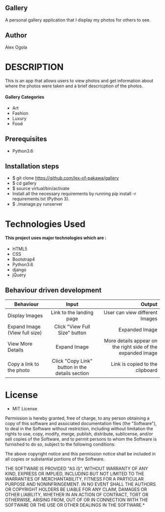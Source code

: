 ## Gallery

A personal gallery application that I display my photos for others to see.

## Author

Alex Ogola

# DESCRIPTION

This is an app that allows users to view photos and get information about where the photos were taken and a brief descricption of the photos.

#### Gallery Categories
* Art
* Fashion
* Luxury
* Food


## Prerequisites
* Python3.6

## Installation steps
* $ git clone https://github.com/lex-of-pakawa/gallery
* $ cd gallery
* $ source virtual/bin/activate
* Install all the necessary requirements by running pip install -r requirements.txt (Python 3).
* $ ./manage.py runserver



# Technologies Used

#### This project uses major technologies which are :
* HTML5
* CSS
* Bootstrap4
* Python3.6
* django
* jQuery

## Behaviour driven development
| Behaviour   |      Input     |  Output |
|----------|:-------------:|------:|
| Display Images | Link to the landing page |   User can view different Images |
| Expand Image (View full size) | Click "View Full Size" button |   Expanded Image |
| View More Details | Expand Image |  More details appear on the right side of the expanded image |
| Copy a link to the photo | Click "Copy Link" button in the details section |  Link is copied to the clipboard |


# License

* MIT License


Permission is hereby granted, free of charge, to any person obtaining a copy
of this software and associated documentation files (the "Software"), to deal
in the Software without restriction, including without limitation the rights
to use, copy, modify, merge, publish, distribute, sublicense, and/or sell
copies of the Software, and to permit persons to whom the Software is
furnished to do so, subject to the following conditions:

The above copyright notice and this permission notice shall be included in all
copies or substantial portions of the Software.

THE SOFTWARE IS PROVIDED "AS IS", WITHOUT WARRANTY OF ANY KIND, EXPRESS OR
IMPLIED, INCLUDING BUT NOT LIMITED TO THE WARRANTIES OF MERCHANTABILITY,
FITNESS FOR A PARTICULAR PURPOSE AND NONINFRINGEMENT. IN NO EVENT SHALL THE
AUTHORS OR COPYRIGHT HOLDERS BE LIABLE FOR ANY CLAIM, DAMAGES OR OTHER
LIABILITY, WHETHER IN AN ACTION OF CONTRACT, TORT OR OTHERWISE, ARISING FROM,
OUT OF OR IN CONNECTION WITH THE SOFTWARE OR THE USE OR OTHER DEALINGS IN THE
SOFTWARE.*
